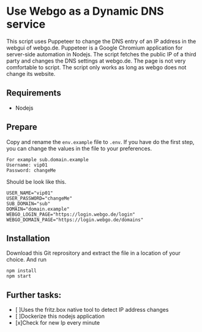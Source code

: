 # Use Webgo as a Dynamic DNS service
This script uses Puppeteer to change the DNS entry of an IP address in the webgui of webgo.de. Puppeteer is a Google Chromium application for server-side automation in Nodejs. The script fetches the public IP of a third party and changes the DNS settings at webgo.de. The page is not very comfortable to script. The script only works as long as webgo does not change its website.


## Requirements
- Nodejs

## Prepare
Copy and rename the ```env.example``` file to ```.env```.
If you have do the first step, you can change the values in the file to your preferences.
```
For example sub.domain.example
Username: vip01
Password: changeMe
```

Should be look like this.

```
USER_NAME="vip01"
USER_PASSWORD="changeMe"
SUB_DOMAIN="sub"
DOMAIN="domain.example"
WEBGO_LOGIN_PAGE="https://login.webgo.de/login"
WEBGO_DOMAIN_PAGE="https://login.webgo.de/domains"
```

## Installation
Download this Git reprository and extract the file in a location of your choice. And run

```
npm install
npm start
```

## Further tasks:
- [ ]Uses the fritz.box native tool to detect IP address changes
- [ ]Dockerize this nodejs application
- [x]Check for new Ip every minute